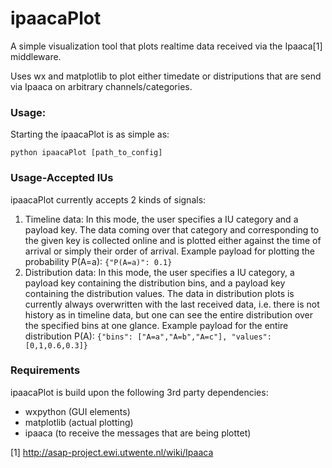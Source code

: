 # ipaacaPlot
A simple visualization tool that plots realtime data received via the Ipaaca[1] middleware.

Uses wx and matplotlib to plot either timedate or distriputions that are send via Ipaaca on arbitrary channels/categories.

### Usage:

Starting the ipaacaPlot is as simple as:
```
python ipaacaPlot [path_to_config]
```

### Usage-Accepted IUs

ipaacaPlot currently accepts 2 kinds of signals:

1. Timeline data: In this mode, the user specifies a IU category and a payload key. The data coming over that category and corresponding to the given key is collected online and is plotted either against the time of arrival or simply their order of arrival. Example payload for plotting the probability P(A=a): `{"P(A=a)": 0.1}`
2. Distribution data: In this mode, the user specifies a IU category, a payload key containing the distribution bins, and a payload key containing the distribution values. The data in distribution plots is currently always overwritten with the last received data, i.e. there is not history as in timeline data, but one can see the entire distribution over the specified bins at one glance. Example payload for the entire distribution P(A): `{"bins": ["A=a","A=b","A=c"], "values": [0,1,0.6,0.3]}`


### Requirements

ipaacaPlot is build upon the following 3rd party dependencies:

* wxpython (GUI elements)
* matplotlib (actual plotting)
* ipaaca (to receive the messages that are being plottet)


[1] http://asap-project.ewi.utwente.nl/wiki/Ipaaca
